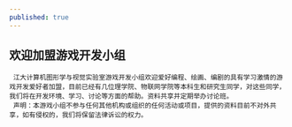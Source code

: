 ```yaml
---
published: true
---
```


## 欢迎加盟游戏开发小组

     江大计算机图形学与视觉实验室游戏开发小组欢迎爱好编程、绘画、编剧的具有学习激情的游戏开发爱好者加盟，目前已经有几位理学院、物联网学院等本科生和研究生同学，对这些同学，我们将在开发环境、学习、讨论等方面的帮助。资料共享并定期举办讨论班。
     声明：本游戏小组不参与任何其他机构或组织的任何活动或项目，提供的资料目前不对外共享，如有侵权的，我们将保留法律诉讼的权力。